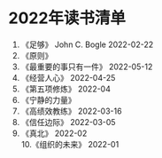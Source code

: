 # 2022年读书清单
1. 《足够》             John C. Bogle              2022-02-22  
2. 《原则》  
3. 《最重要的事只有一件》 2022-05-12  
4. 《经营人心》 2022-04-25  
5. 《第五项修炼》 2022-04  
6. 《宁静的力量》  
7. 《高绩效教练》 2022-03-16  
8. 《信任边际》 2022-03-05  
9. 《真北》 2022-02  
10.《组织的未来》 2022-01  


